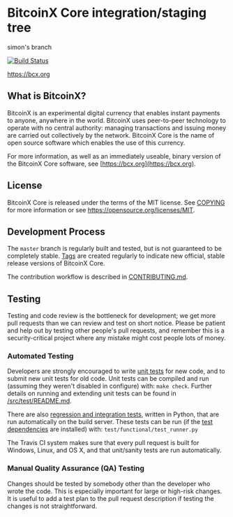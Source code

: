 BitcoinX Core integration/staging tree
=====================================

simon's branch

[![Build Status](https://travis-ci.org/bitcoinx-project/bitcoinx.svg?branch=master)](https://travis-ci.org/bitcoinx-project/bitcoinx)

https://bcx.org

What is BitcoinX?
----------------

BitcoinX is an experimental digital currency that enables instant payments to
anyone, anywhere in the world. BitcoinX uses peer-to-peer technology to operate
with no central authority: managing transactions and issuing money are carried
out collectively by the network. BitcoinX Core is the name of open source
software which enables the use of this currency.

For more information, as well as an immediately useable, binary version of
the BitcoinX Core software, see [https://bcx.org](https://bcx.org).

License
-------

BitcoinX Core is released under the terms of the MIT license. See [COPYING](COPYING) for more
information or see https://opensource.org/licenses/MIT.

Development Process
-------------------

The `master` branch is regularly built and tested, but is not guaranteed to be
completely stable. [Tags](https://github.com/bitcoinx-project/bitcoinx/tags) are created
regularly to indicate new official, stable release versions of BitcoinX Core.

The contribution workflow is described in [CONTRIBUTING.md](CONTRIBUTING.md).

Testing
-------

Testing and code review is the bottleneck for development; we get more pull
requests than we can review and test on short notice. Please be patient and help out by testing
other people's pull requests, and remember this is a security-critical project where any mistake might cost people
lots of money.

### Automated Testing

Developers are strongly encouraged to write [unit tests](src/test/README.md) for new code, and to
submit new unit tests for old code. Unit tests can be compiled and run
(assuming they weren't disabled in configure) with: `make check`. Further details on running
and extending unit tests can be found in [/src/test/README.md](/src/test/README.md).

There are also [regression and integration tests](/test), written
in Python, that are run automatically on the build server.
These tests can be run (if the [test dependencies](/test) are installed) with: `test/functional/test_runner.py`

The Travis CI system makes sure that every pull request is built for Windows, Linux, and OS X, and that unit/sanity tests are run automatically.

### Manual Quality Assurance (QA) Testing

Changes should be tested by somebody other than the developer who wrote the
code. This is especially important for large or high-risk changes. It is useful
to add a test plan to the pull request description if testing the changes is
not straightforward.
